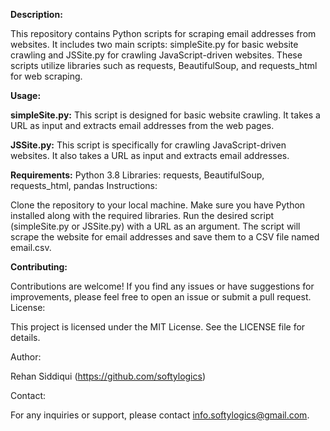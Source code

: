 **Description:**

This repository contains Python scripts for scraping email addresses from websites. It includes two main scripts: simpleSite.py for basic website crawling and JSSite.py for crawling JavaScript-driven websites. These scripts utilize libraries such as requests, BeautifulSoup, and requests_html for web scraping.

**Usage:**

**simpleSite.py:**
This script is designed for basic website crawling.
It takes a URL as input and extracts email addresses from the web pages.

**JSSite.py:**
This script is specifically for crawling JavaScript-driven websites.
It also takes a URL as input and extracts email addresses.


**Requirements:**
Python 3.8
Libraries: requests, BeautifulSoup, requests_html, pandas
Instructions:

Clone the repository to your local machine.
Make sure you have Python installed along with the required libraries.
Run the desired script (simpleSite.py or JSSite.py) with a URL as an argument.
The script will scrape the website for email addresses and save them to a CSV file named email.csv.

**Contributing:**

Contributions are welcome! If you find any issues or have suggestions for improvements, please feel free to open an issue or submit a pull request.
License:

This project is licensed under the MIT License. See the LICENSE file for details.

Author:

Rehan Siddiqui (https://github.com/softylogics)

Contact:

For any inquiries or support, please contact info.softylogics@gmail.com.
